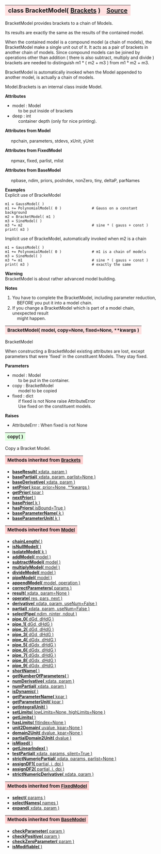 ---
---
<br><br>

<a name="BracketModel"></a>
<table><thead style="background-color:#FFE0E0; width:100%; font-size:20px"><tr><th style="text-align:left">
<strong>class BracketModel(</strong> <a href="./Brackets.html">Brackets</a> )</th><th style="text-align:right"><a href=https://github.com/dokester/BayesicFitting/blob/master/BayesicFitting/source/BracketModel.py target=_blank>Source</a></th></tr></thead></table>
<p>

BracketModel provides brackets to a chain of Models.

Its results are exactly the same as the results of the contained model.

When the contained model is a compound model (a chain of models), the
BracketModel make a single unit out of it. It acts as a pair of brackets
in another chain of models. Since compound models can be joined by operations
other than addition ( there is also subtract, multiply and divide ) brackets
are needed to distinguish m1 * ( m2 + m3 ) from m1 * m2 + m3.

BracketModel is automatically invoked when the Model appended to another model,
is actually a chain of models.

Model.Brackets is an internal class inside Model.

<b>Attributes</b><br>
* model  :  Model<br>
&nbsp;&nbsp;&nbsp;&nbsp; to be put inside of brackets<br>
* deep  :  int<br>
&nbsp;&nbsp;&nbsp;&nbsp; container depth (only for nice printing).<br>

<b>Attributes from Model</b><br>
<br>&nbsp;&nbsp;&nbsp;&nbsp; npchain, parameters, stdevs, xUnit, yUnit<br>

<b>Attributes from FixedModel</b><br>
<br>&nbsp;&nbsp;&nbsp;&nbsp; npmax, fixed, parlist, mlist<br>

<b>Attributes from BaseModel</b><br>
<br>&nbsp;&nbsp;&nbsp;&nbsp; npbase, ndim, priors, posIndex, nonZero, tiny, deltaP, parNames<br>


<b>Examples</b><br>
Explicit use of BrackeModel

    m1 = GaussModel( )
    m1 += PolynomialModel( 0 )              # Gauss on a constant background
    m2 = BracketModel( m1 )
    m3 = SineModel( )
    m3 *= m2                                # sine * ( gauss + const )
    print( m3 )

Implicit use of BrackeModel, automatically invoked when m2 is a chain

    m1 = GaussModel( )
    m1 += PolynomialModel( 0 )              # m1 is a chain of models
    m3 = SineModel( )
    m3 *= m1                                # sine * ( gauss + const )
    print( m3 )                             # exactly the same


<b>Warning</b><br>
BracketModel is about rather advanced model building.

<b>Notes</b><br>
1. You have to complete the BracketModel, including parameter reduction,
<br>&nbsp;&nbsp;&nbsp; BEFORE you put it into a model chain.<br>
2. If you change a BracketModel which is part of a model chain, unexpected result
<br>&nbsp;&nbsp;&nbsp; might happen.<br>



<a name="BracketModel"></a>
<table><thead style="background-color:#FFE0E0; width:100%; font-size:15px"><tr><th style="text-align:left">
<strong>BracketModel(</strong> model, copy=None, fixed=None, **kwargs )
</th></tr></thead></table>
<p>

BracketModel

When constructing a BracketModel existing attributes are lost, except
parameters that were 'fixed' in the constituent Models. They stay fixed.

<b>Parameters</b><br>
* model  :  Model<br>
&nbsp;&nbsp;&nbsp;&nbsp; to be put in the container.<br>
* copy  :  BracketModel<br>
&nbsp;&nbsp;&nbsp;&nbsp; model to be copied<br>
* fixed  :  dict<br>
&nbsp;&nbsp;&nbsp;&nbsp; if fixed is not None raise AttributeError<br>
&nbsp;&nbsp;&nbsp;&nbsp; Use fixed on the constituent models.<br>

<b>Raises</b><br>
* AttributeErrr  :  When fixed is not None<br>


<a name="copy"></a>
<table><thead style="background-color:#E0FFE0; width:100%; font-size:15px"><tr><th style="text-align:left">
<strong>copy(</strong> )
</th></tr></thead></table>
<p>

Copy a Bracket Model.


<table><thead style="background-color:#FFD0D0; width:100%; font-size:15px"><tr><th style="text-align:left">
<strong>Methods inherited from</strong> <a href="./Brackets.html">Brackets</a></th></tr></thead></table>


* [<strong>baseResult(</strong> xdata, param )](./Brackets.md#baseResult)
* [<strong>basePartial(</strong> xdata, param, parlist=None )](./Brackets.md#basePartial)
* [<strong>baseDerivative(</strong> xdata, param )](./Brackets.md#baseDerivative)
* [<strong>setPrior(</strong> kpar, prior=None, **kwargs )](./Brackets.md#setPrior)
* [<strong>getPrior(</strong> kpar ) ](./Brackets.md#getPrior)
* [<strong>nextPrior(</strong> ) ](./Brackets.md#nextPrior)
* [<strong>basePrior(</strong> k ) ](./Brackets.md#basePrior)
* [<strong>hasPriors(</strong> isBound=True ) ](./Brackets.md#hasPriors)
* [<strong>baseParameterName(</strong> k )](./Brackets.md#baseParameterName)
* [<strong>baseParameterUnit(</strong> k )](./Brackets.md#baseParameterUnit)


<table><thead style="background-color:#FFD0D0; width:100%; font-size:15px"><tr><th style="text-align:left">
<strong>Methods inherited from</strong> <a href="./Model.html">Model</a></th></tr></thead></table>


* [<strong>chainLength(</strong> )](./Model.md#chainLength)
* [<strong>isNullModel(</strong> ) ](./Model.md#isNullModel)
* [<strong>isolateModel(</strong> k )](./Model.md#isolateModel)
* [<strong>addModel(</strong> model )](./Model.md#addModel)
* [<strong>subtractModel(</strong> model )](./Model.md#subtractModel)
* [<strong>multiplyModel(</strong> model )](./Model.md#multiplyModel)
* [<strong>divideModel(</strong> model )](./Model.md#divideModel)
* [<strong>pipeModel(</strong> model )](./Model.md#pipeModel)
* [<strong>appendModel(</strong> model, operation )](./Model.md#appendModel)
* [<strong>correctParameters(</strong> params )](./Model.md#correctParameters)
* [<strong>result(</strong> xdata, param=None )](./Model.md#result)
* [<strong>operate(</strong> res, pars, next )](./Model.md#operate)
* [<strong>derivative(</strong> xdata, param, useNum=False )](./Model.md#derivative)
* [<strong>partial(</strong> xdata, param, useNum=False )](./Model.md#partial)
* [<strong>selectPipe(</strong> ndim, ninter, ndout ) ](./Model.md#selectPipe)
* [<strong>pipe_0(</strong> dGd, dHdG ) ](./Model.md#pipe_0)
* [<strong>pipe_1(</strong> dGd, dHdG ) ](./Model.md#pipe_1)
* [<strong>pipe_2(</strong> dGd, dHdG ) ](./Model.md#pipe_2)
* [<strong>pipe_3(</strong> dGd, dHdG ) ](./Model.md#pipe_3)
* [<strong>pipe_4(</strong> dGdx, dHdG ) ](./Model.md#pipe_4)
* [<strong>pipe_5(</strong> dGdx, dHdG ) ](./Model.md#pipe_5)
* [<strong>pipe_6(</strong> dGdx, dHdG ) ](./Model.md#pipe_6)
* [<strong>pipe_7(</strong> dGdx, dHdG ) ](./Model.md#pipe_7)
* [<strong>pipe_8(</strong> dGdx, dHdG ) ](./Model.md#pipe_8)
* [<strong>pipe_9(</strong> dGdx, dHdG ) ](./Model.md#pipe_9)
* [<strong>shortName(</strong> ) ](./Model.md#shortName)
* [<strong>getNumberOfParameters(</strong> )](./Model.md#getNumberOfParameters)
* [<strong>numDerivative(</strong> xdata, param )](./Model.md#numDerivative)
* [<strong>numPartial(</strong> xdata, param )](./Model.md#numPartial)
* [<strong>isDynamic(</strong> ) ](./Model.md#isDynamic)
* [<strong>getParameterName(</strong> kpar )](./Model.md#getParameterName)
* [<strong>getParameterUnit(</strong> kpar )](./Model.md#getParameterUnit)
* [<strong>getIntegralUnit(</strong> )](./Model.md#getIntegralUnit)
* [<strong>setLimits(</strong> lowLimits=None, highLimits=None )](./Model.md#setLimits)
* [<strong>getLimits(</strong> ) ](./Model.md#getLimits)
* [<strong>hasLimits(</strong> fitindex=None )](./Model.md#hasLimits)
* [<strong>unit2Domain(</strong> uvalue, kpar=None )](./Model.md#unit2Domain)
* [<strong>domain2Unit(</strong> dvalue, kpar=None )](./Model.md#domain2Unit)
* [<strong>partialDomain2Unit(</strong> dvalue )](./Model.md#partialDomain2Unit)
* [<strong>isMixed(</strong> )](./Model.md#isMixed)
* [<strong>getLinearIndex(</strong> )](./Model.md#getLinearIndex)
* [<strong>testPartial(</strong> xdata, params, silent=True )](./Model.md#testPartial)
* [<strong>strictNumericPartial(</strong> xdata, params, parlist=None ) ](./Model.md#strictNumericPartial)
* [<strong>assignDF1(</strong> partial, i, dpi ) ](./Model.md#assignDF1)
* [<strong>assignDF2(</strong> partial, i, dpi ) ](./Model.md#assignDF2)
* [<strong>strictNumericDerivative(</strong> xdata, param ) ](./Model.md#strictNumericDerivative)


<table><thead style="background-color:#FFD0D0; width:100%; font-size:15px"><tr><th style="text-align:left">
<strong>Methods inherited from</strong> <a href="./FixedModel.html">FixedModel</a></th></tr></thead></table>


* [<strong>select(</strong> params ) ](./FixedModel.md#select)
* [<strong>selectNames(</strong> names ) ](./FixedModel.md#selectNames)
* [<strong>expand(</strong> xdata, param ) ](./FixedModel.md#expand)


<table><thead style="background-color:#FFD0D0; width:100%; font-size:15px"><tr><th style="text-align:left">
<strong>Methods inherited from</strong> <a href="./BaseModel.html">BaseModel</a></th></tr></thead></table>


* [<strong>checkParameter(</strong> param ) ](./BaseModel.md#checkParameter)
* [<strong>checkPositive(</strong> param ) ](./BaseModel.md#checkPositive)
* [<strong>checkZeroParameter(</strong> param )](./BaseModel.md#checkZeroParameter)
* [<strong>isModifiable(</strong> ) ](./BaseModel.md#isModifiable)
